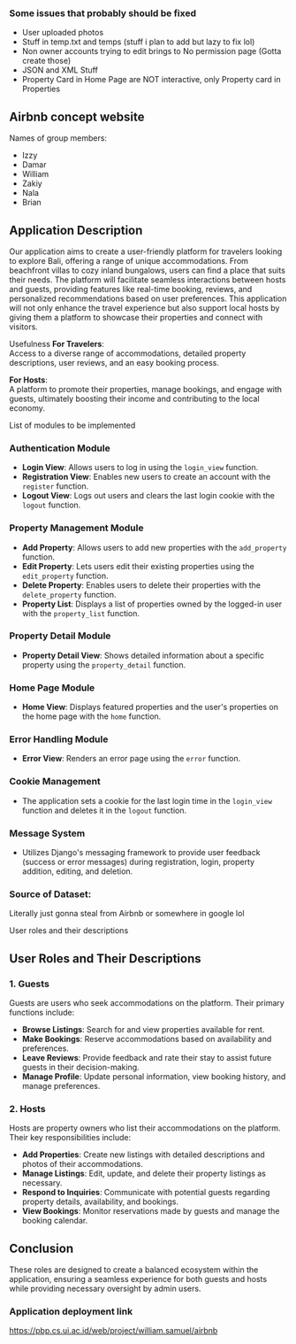 

### Some issues that probably should be fixed
- User uploaded photos
- Stuff in temp.txt and temps (stuff i plan to add but lazy to fix lol)
- Non owner accounts trying to edit brings to No permission page (Gotta create those)
- JSON and XML Stuff
- Property Card in Home Page are NOT interactive, only Property card in Properties


Airbnb concept website
---
Names of group members:<br>
- Izzy<br>
- Damar<br>
- William<br>
- Zakiy<br>
- Nala<br>
- Brian<br>


Application Description
--
Our application aims to create a user-friendly platform for travelers looking to explore Bali, offering a range of unique accommodations. From beachfront villas to cozy inland bungalows, users can find a place that suits their needs. The platform will facilitate seamless interactions between hosts and guests, providing features like real-time booking, reviews, and personalized recommendations based on user preferences. This application will not only enhance the travel experience but also support local hosts by giving them a platform to showcase their properties and connect with visitors.

Usefulness
<b>For Travelers</b>: <br>
Access to a diverse range of accommodations, detailed property descriptions, user reviews, and an easy booking process.

<b>For Hosts</b>: <br>
A platform to promote their properties, manage bookings, and engage with guests, ultimately boosting their income and contributing to the local economy.

List of modules to be implemented
### Authentication Module
- **Login View**: Allows users to log in using the `login_view` function.
- **Registration View**: Enables new users to create an account with the `register` function.
- **Logout View**: Logs out users and clears the last login cookie with the `logout` function.

### Property Management Module
- **Add Property**: Allows users to add new properties with the `add_property` function.
- **Edit Property**: Lets users edit their existing properties using the `edit_property` function.
- **Delete Property**: Enables users to delete their properties with the `delete_property` function.
- **Property List**: Displays a list of properties owned by the logged-in user with the `property_list` function.

### Property Detail Module
- **Property Detail View**: Shows detailed information about a specific property using the `property_detail` function.

### Home Page Module
- **Home View**: Displays featured properties and the user's properties on the home page with the `home` function.

### Error Handling Module
- **Error View**: Renders an error page using the `error` function.

### Cookie Management
- The application sets a cookie for the last login time in the `login_view` function and deletes it in the `logout` function.

### Message System
- Utilizes Django's messaging framework to provide user feedback (success or error messages) during registration, login, property addition, editing, and deletion.

### Source of Dataset: <br>
Literally just gonna steal from Airbnb or somewhere in google lol

User roles and their descriptions 
## User Roles and Their Descriptions

### 1. Guests
Guests are users who seek accommodations on the platform. Their primary functions include:
- **Browse Listings**: Search for and view properties available for rent.
- **Make Bookings**: Reserve accommodations based on availability and preferences.
- **Leave Reviews**: Provide feedback and rate their stay to assist future guests in their decision-making.
- **Manage Profile**: Update personal information, view booking history, and manage preferences.

### 2. Hosts
Hosts are property owners who list their accommodations on the platform. Their key responsibilities include:
- **Add Properties**: Create new listings with detailed descriptions and photos of their accommodations.
- **Manage Listings**: Edit, update, and delete their property listings as necessary.
- **Respond to Inquiries**: Communicate with potential guests regarding property details, availability, and bookings.
- **View Bookings**: Monitor reservations made by guests and manage the booking calendar.

## Conclusion
These roles are designed to create a balanced ecosystem within the application, ensuring a seamless experience for both guests and hosts while providing necessary oversight by admin users.


### Application deployment link
https://pbp.cs.ui.ac.id/web/project/william.samuel/airbnb
